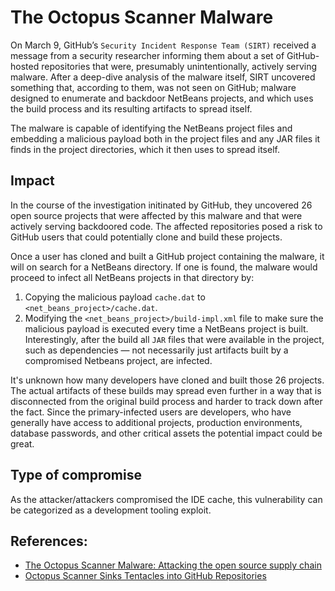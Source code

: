 # The Octopus Scanner Malware

On March 9, GitHub’s `Security Incident Response Team (SIRT)` received a message from a security researcher informing them
about a set of GitHub-hosted repositories that were, presumably unintentionally, actively serving malware.
After a deep-dive analysis of the malware itself, SIRT uncovered something that, according to them, was not seen on GitHub; 
malware designed to enumerate and backdoor NetBeans projects, and which uses the build process and its resulting artifacts 
to spread itself.

The malware is capable of identifying the NetBeans project files and embedding a malicious payload both in the project 
files and any JAR files it finds in the project directories, which it then uses to spread itself.

## Impact

In the course of the investigation initinated by GitHub, they uncovered 26 open source projects that were affected
by this malware and that were actively serving backdoored code.
The affected repositories posed a risk to GitHub users that could potentially clone and build these projects.

Once a user has cloned and built a GitHub project containing the malware, it will on search for a NetBeans directory.
If one is found, the malware would proceed to infect all NetBeans projects in that directory by:
1) Copying the malicious payload `cache.dat` to `<net_beans_project>/cache.dat`.
2) Modifying  the `<net_beans_project>/build-impl.xml` file to make sure the malicious payload is executed every time a
NetBeans project is built.
Interestingly, after the build all `JAR` files that were available in the project, such as dependencies — not necessarily
just artifacts built by a compromised Netbeans project, are infected.

It's unknown how many developers have cloned and built those 26 projects.
The actual artifacts of these builds may spread even further in a way that is disconnected from the original build process
and harder to track down after the fact.
Since the primary-infected users are developers, who have generally have access to additional projects, 
production environments, database passwords, and other critical assets the potential impact could be great.


## Type of compromise
As the attacker/attackers compromised the IDE cache, this vulnerability can be categorized as a development tooling exploit.

## References:

- [The Octopus Scanner Malware: Attacking the open source supply chain](https://securitylab.github.com/research/octopus-scanner-malware-open-source-supply-chain)
- [Octopus Scanner Sinks Tentacles into GitHub Repositories](https://threatpost.com/octopus-scanner-tentacles-github-repositories/156204/)
